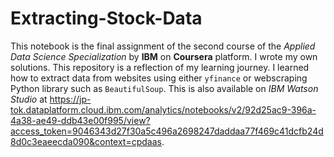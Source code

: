 # Extracting-Stock-Data
This notebook is the final assignment of the second course of the *Applied Data Science Specialization* by <b>IBM</b> on <b>Coursera</b> platform. I wrote my own solutions.
This repository is a reflection of my learning journey. I learned how to extract data from websites using either `yfinance` or webscraping Python library such as `BeautifulSoup`. 
This is also available on *IBM Watson Studio* at https://jp-tok.dataplatform.cloud.ibm.com/analytics/notebooks/v2/92d25ac9-396a-4a38-ae49-ddb43e00f995/view?access_token=9046343d27f30a5c496a2698247daddaa77f469c41dcfb24d8d0c3eaeecda090&context=cpdaas.
